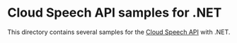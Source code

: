 # Cloud Speech API samples for .NET

This directory contains several samples for the [Cloud Speech API](https://cloud.google.com/speech/)
with .NET.
